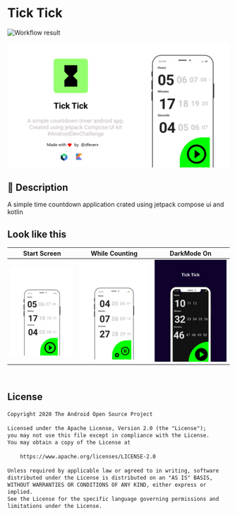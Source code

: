 # Tick Tick

<!--- Replace <OWNER> with your Github Username and <REPOSITORY> with the name of your repository. -->
<!--- You can find both of these in the url bar when you open your repository in github. -->
![Workflow result](https://github.com/dfeverx/countdown-timer/workflows/Check/badge.svg)

![GitHub Cards Preview](https://github.com/dfeverx/countdown-timer/blob/main/showcase/banner.png?raw=true)




<!---***Try latest Expenso app apk from below 👇*** -->

<!---[![Expenso](https://imgapk) -->
## :scroll: Description
<!--- Describe your app in one or two sentences -->
A simple time countdown application crated using jetpack compose ui and kotlin 


## Look like this
Start Screen | While Counting | DarkMode On
--- | --- | ---
![](https://github.com/dfeverx/countdown-timer/blob/main/showcase/0001-17910407801_20210307_124840_0000.png) | ![](https://github.com/dfeverx/countdown-timer/blob/main/showcase/0001-17910422917_20210307_124918_0000.png) | ![](https://github.com/dfeverx/countdown-timer/blob/main/showcase/0001-17887972125_20210306_215936_0000.png) 
<br />





<!--## :bulb: Motivation and Context-->
<!--- Optionally point readers to interesting parts of your submission. -->
<!--- What are you especially proud of? -->



## License
```
Copyright 2020 The Android Open Source Project

Licensed under the Apache License, Version 2.0 (the "License");
you may not use this file except in compliance with the License.
You may obtain a copy of the License at

    https://www.apache.org/licenses/LICENSE-2.0

Unless required by applicable law or agreed to in writing, software
distributed under the License is distributed on an "AS IS" BASIS,
WITHOUT WARRANTIES OR CONDITIONS OF ANY KIND, either express or implied.
See the License for the specific language governing permissions and
limitations under the License.
```
